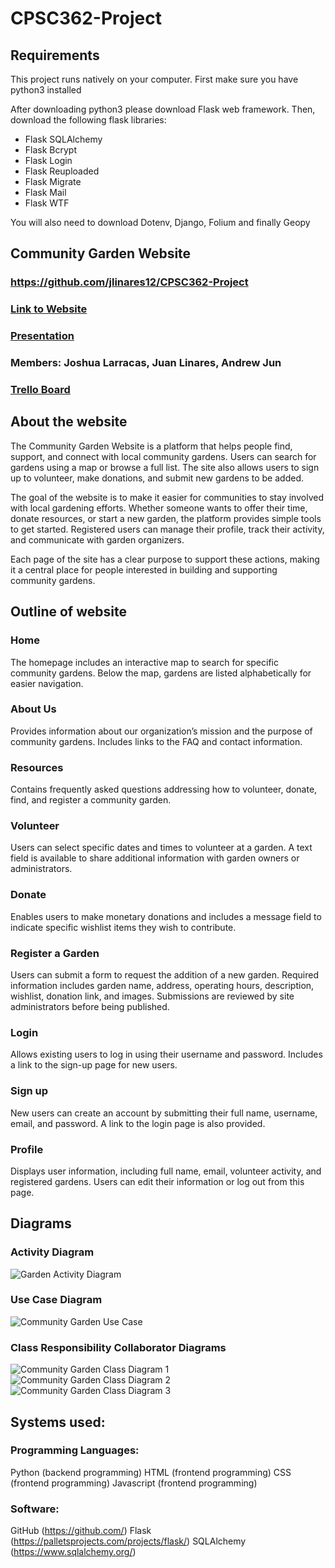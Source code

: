 # CPSC362-Project

## Requirements

This project runs natively on your computer.
First make sure you have python3 installed

After downloading python3 please download Flask web framework.
Then, download the following flask libraries:
* Flask SQLAlchemy
* Flask Bcrypt
* Flask Login
* Flask Reuploaded
* Flask Migrate
* Flask Mail
* Flask WTF

You will also need to download Dotenv, Django, Folium and finally Geopy

## Community Garden Website

### https://github.com/jlinares12/CPSC362-Project

### [Link to Website](https://juanlinares821.pythonanywhere.com/home)

### [Presentation](https://docs.google.com/presentation/d/1Qa5OMxnuO3wO8Mhk078TkD57OQtabEs0JBxn8KpXIFE/edit?slide=id.g2768016a92f_2_0#slide=id.g2768016a92f_2_0)

### Members: Joshua Larracas, Juan Linares, Andrew Jun

### [Trello Board](https://trello.com/b/Aepe9RAO/cpsc-362-project)



## About the website

The Community Garden Website is a platform that helps people find, support, and connect with local community gardens. Users can search for gardens using a map or browse a full list. The site also allows users to sign up to volunteer, make donations, and submit new gardens to be added.

The goal of the website is to make it easier for communities to stay involved with local gardening efforts. Whether someone wants to offer their time, donate resources, or start a new garden, the platform provides simple tools to get started. Registered users can manage their profile, track their activity, and communicate with garden organizers.

Each page of the site has a clear purpose to support these actions, making it a central place for people interested in building and supporting community gardens.

## Outline of website

### Home

The homepage includes an interactive map to search for specific community gardens. Below the map, gardens are listed alphabetically for easier navigation.

### About Us

Provides information about our organization’s mission and the purpose of community gardens. Includes links to the FAQ and contact information.

### Resources

Contains frequently asked questions addressing how to volunteer, donate, find, and register a community garden.

### Volunteer

Users can select specific dates and times to volunteer at a garden. A text field is available to share additional information with garden owners or administrators.

### Donate

Enables users to make monetary donations and includes a message field to indicate specific wishlist items they wish to contribute.

### Register a Garden

Users can submit a form to request the addition of a new garden. Required information includes garden name, address, operating hours, description, wishlist, donation link, and images. Submissions are reviewed by site administrators before being published.

### Login

Allows existing users to log in using their username and password. Includes a link to the sign-up page for new users.

### Sign up

New users can create an account by submitting their full name, username, email, and password. A link to the login page is also provided.

### Profile

Displays user information, including full name, email, volunteer activity, and registered gardens. Users can edit their information or log out from this page.

## Diagrams
### Activity Diagram
![Garden Activity Diagram](https://github.com/user-attachments/assets/0e2d1469-47ff-40fb-936c-ffe00cff3206)
### Use Case Diagram
![Community Garden Use Case](https://github.com/user-attachments/assets/4a908f68-a800-4427-a4e4-906f0306526a)
### Class Responsibility Collaborator Diagrams
![Community Garden Class Diagram 1](https://github.com/user-attachments/assets/8762bc62-7ff3-4c1c-be51-f13ea8507fb3)
![Community Garden Class Diagram 2](https://github.com/user-attachments/assets/90f6b370-d37f-4c90-a75c-4611caf8cfcc)
![Community Garden Class Diagram 3](https://github.com/user-attachments/assets/5b06f163-20fe-4793-92e9-4e31e6146a39)


## Systems used:

### Programming Languages:

Python      (backend programming)
HTML       (frontend programming)
CSS        (frontend programming)
Javascript (frontend programming)


### Software:

GitHub (https://github.com/)
Flask (https://palletsprojects.com/projects/flask/)
SQLAlchemy (https://www.sqlalchemy.org/)
